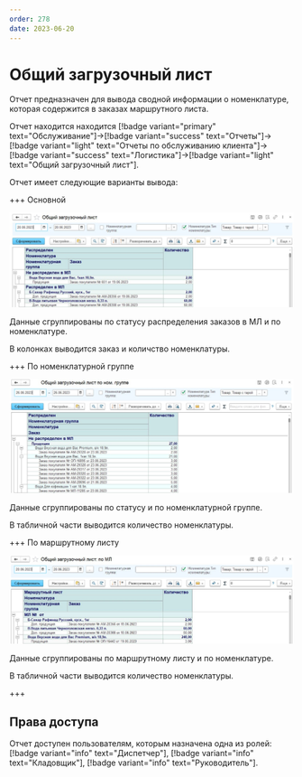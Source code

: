 ```yaml
---
order: 278
date: 2023-06-20
---
```

# Общий загрузочный лист

Отчет предназначен для вывода сводной информации о номенклатуре, которая содержится в заказах маршрутного листа.

Отчет находится находится [!badge variant="primary" text="Обслуживание"]->[!badge variant="success" text="Отчеты"]->[!badge variant="light" text="Отчеты по обслуживанию клиента"]->[!badge variant="success" text="Логистика"]->[!badge variant="light" text="Общий загрузочный лист"].

Отчет имеет следующие варианты вывода:

+++ Основной

![](/images/Отчет_общий_загрузочный_лист.jpg)

Данные сгруппированы по статусу распределения заказов в МЛ и по номенклатуре.

В колонках выводится заказ и количство номенклатуры.

+++ По номенклатурной группе

![](/images/Отчет_общий_загрузочный_лист_ном_гр.jpg)

Данные сгруппированы по статусу и по номенклатурной группе.

В табличной части выводится количество номенклатуры.

+++ По маршрутному листу

![](/images/Отчет_общий_загрузочный_лист_мл.jpg)

Данные сгруппированы по маршрутному листу и по номенклатуре.

В табличной части выводится количество номенклатуры.

+++

## Права доступа

Отчет доступен пользователям, которым назначена одна из ролей: [!badge variant="info" text="Диспетчер"], [!badge variant="info" text="Кладовщик"], [!badge variant="info" text="Руководитель"].
